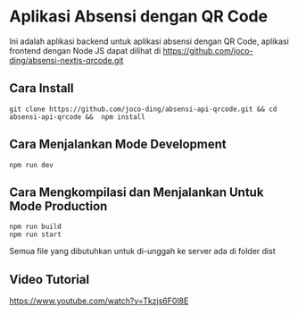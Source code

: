 # Aplikasi Absensi dengan QR Code

Ini adalah aplikasi backend untuk aplikasi absensi dengan QR Code, aplikasi frontend dengan Node JS dapat dilihat di https://github.com/joco-ding/absensi-nextjs-qrcode.git

## Cara Install

    git clone https://github.com/joco-ding/absensi-api-qrcode.git && cd absensi-api-qrcode &&  npm install

## Cara Menjalankan Mode Development

    npm run dev

## Cara Mengkompilasi dan Menjalankan Untuk Mode Production

    npm run build
    npm run start

Semua file yang dibutuhkan untuk di-unggah ke server ada di folder dist

## Video Tutorial

https://www.youtube.com/watch?v=Tkzjs6F0l8E
